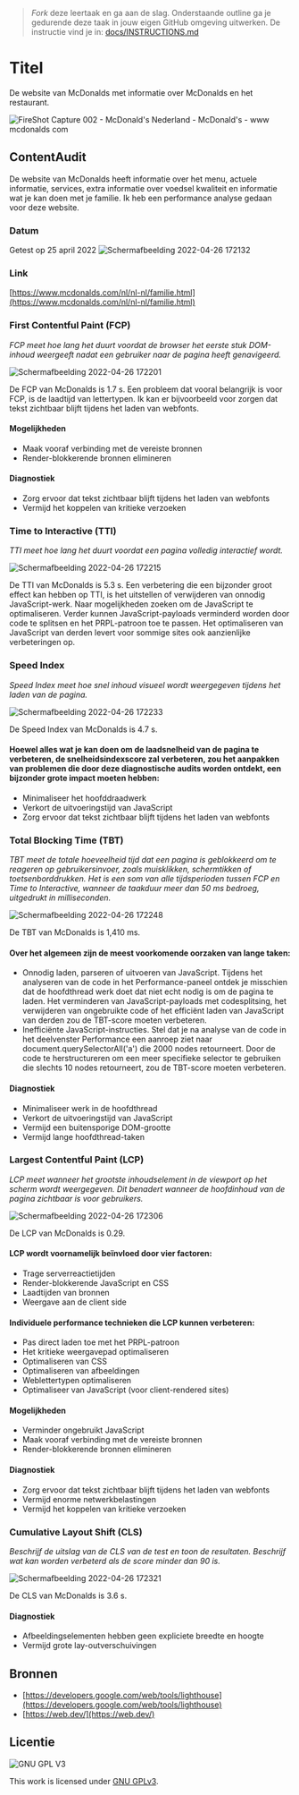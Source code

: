 > _Fork_ deze leertaak en ga aan de slag. Onderstaande outline ga je gedurende deze taak in jouw eigen GitHub omgeving uitwerken. De instructie vind je in: [docs/INSTRUCTIONS.md](docs/INSTRUCTIONS.md)

# Titel
De website van McDonalds met informatie over McDonalds en het restaurant.

![FireShot Capture 002 - McDonald's Nederland - McDonald's - www mcdonalds com](https://user-images.githubusercontent.com/69635977/165352882-00c3dcd9-786d-4015-8972-75f8860475f8.png)

## ContentAudit
De website van McDonalds heeft informatie over het menu, actuele informatie, services, extra informatie over voedsel kwaliteit en informatie wat je kan doen met je familie. Ik heb een performance analyse gedaan voor deze website.

### Datum
Getest op 25 april 2022
![Schermafbeelding 2022-04-26 172132](https://user-images.githubusercontent.com/69635977/165336369-a1fc4b34-5761-49c8-9e14-53391fdc987c.png)

### Link
[https://www.mcdonalds.com/nl/nl-nl/familie.html](https://www.mcdonalds.com/nl/nl-nl/familie.html)

### First Contentful Paint (FCP)
*FCP meet hoe lang het duurt voordat de browser het eerste stuk DOM-inhoud weergeeft nadat een gebruiker naar de pagina heeft genavigeerd.*

![Schermafbeelding 2022-04-26 172201](https://user-images.githubusercontent.com/69635977/165336442-5c3ba9dc-d4f7-4bc8-aa77-3107d12d2ec8.png)

De FCP van McDonalds is 1.7 s. Een probleem dat vooral belangrijk is voor FCP, is de laadtijd van lettertypen. Ik kan er bijvoorbeeld voor zorgen dat tekst zichtbaar blijft tijdens het laden van webfonts.

#### Mogelijkheden
- Maak vooraf verbinding met de vereiste bronnen
- Render-blokkerende bronnen elimineren

#### Diagnostiek
- Zorg ervoor dat tekst zichtbaar blijft tijdens het laden van webfonts
- Vermijd het koppelen van kritieke verzoeken

### Time to Interactive (TTI)
*TTI meet hoe lang het duurt voordat een pagina volledig interactief wordt.*

![Schermafbeelding 2022-04-26 172215](https://user-images.githubusercontent.com/69635977/165336466-6de0b2e6-a9ba-4966-a11e-5ee3325f905d.png)

De TTI van McDonalds is 5.3 s. Een verbetering die een bijzonder groot effect kan hebben op TTI, is het uitstellen of verwijderen van onnodig JavaScript-werk. Naar mogelijkheden zoeken om de JavaScript te optimaliseren. Verder kunnen JavaScript-payloads verminderd worden door code te splitsen en het PRPL-patroon toe te passen. Het optimaliseren van JavaScript van derden levert voor sommige sites ook aanzienlijke verbeteringen op.

### Speed Index
*Speed Index meet hoe snel inhoud visueel wordt weergegeven tijdens het laden van de pagina.*

![Schermafbeelding 2022-04-26 172233](https://user-images.githubusercontent.com/69635977/165336491-16ec1bca-d9bf-408e-8742-76bece13101f.png)

De Speed Index van McDonalds is 4.7 s. 

#### Hoewel alles wat je kan doen om de laadsnelheid van de pagina te verbeteren, de snelheidsindexscore zal verbeteren, zou het aanpakken van problemen die door deze diagnostische audits worden ontdekt, een bijzonder grote impact moeten hebben:
- Minimaliseer het hoofddraadwerk
- Verkort de uitvoeringstijd van JavaScript
- Zorg ervoor dat tekst zichtbaar blijft tijdens het laden van webfonts

### Total Blocking Time (TBT)
*TBT meet de totale hoeveelheid tijd dat een pagina is geblokkeerd om te reageren op gebruikersinvoer, zoals muisklikken, schermtikken of toetsenborddrukken. Het is een som van alle tijdsperioden tussen FCP en Time to Interactive, wanneer de taakduur meer dan 50 ms bedroeg, uitgedrukt in milliseconden.*

![Schermafbeelding 2022-04-26 172248](https://user-images.githubusercontent.com/69635977/165336532-1d6eeb91-d91d-41ce-8efc-c0d91c806219.png)

De TBT van McDonalds is 1,410 ms. 

#### Over het algemeen zijn de meest voorkomende oorzaken van lange taken:
- Onnodig laden, parseren of uitvoeren van JavaScript. Tijdens het analyseren van de code in het Performance-paneel ontdek je misschien dat de hoofdthread werk doet dat niet echt nodig is om de pagina te laden. Het verminderen van JavaScript-payloads met codesplitsing, het verwijderen van ongebruikte code of het efficiënt laden van JavaScript van derden zou de TBT-score moeten verbeteren.
- Inefficiënte JavaScript-instructies. Stel dat je na analyse van de code in het deelvenster Performance een aanroep ziet naar document.querySelectorAll('a') die 2000 nodes retourneert. Door de code te herstructureren om een meer specifieke selector te gebruiken die slechts 10 nodes retourneert, zou de TBT-score moeten verbeteren.

#### Diagnostiek
- Minimaliseer werk in de hoofdthread
- Verkort de uitvoeringstijd van JavaScript
- Vermijd een buitensporige DOM-grootte
- Vermijd lange hoofdthread-taken

### Largest Contentful Paint (LCP)
*LCP meet wanneer het grootste inhoudselement in de viewport op het scherm wordt weergegeven. Dit benadert wanneer de hoofdinhoud van de pagina zichtbaar is voor gebruikers.*

![Schermafbeelding 2022-04-26 172306](https://user-images.githubusercontent.com/69635977/165336550-c568405a-ccfb-4dd1-b924-c9d00b5af628.png)

De LCP van McDonalds is 0.29. 

#### LCP wordt voornamelijk beïnvloed door vier factoren:
- Trage serverreactietijden
- Render-blokkerende JavaScript en CSS
- Laadtijden van bronnen
- Weergave aan de client side

#### Individuele performance technieken die LCP kunnen verbeteren:
- Pas direct laden toe met het PRPL-patroon
- Het kritieke weergavepad optimaliseren
- Optimaliseren van CSS
- Optimaliseren van afbeeldingen
- Weblettertypen optimaliseren
- Optimaliseer van JavaScript (voor client-rendered sites)

#### Mogelijkheden
- Verminder ongebruikt JavaScript
- Maak vooraf verbinding met de vereiste bronnen
- Render-blokkerende bronnen elimineren

#### Diagnostiek
- Zorg ervoor dat tekst zichtbaar blijft tijdens het laden van webfonts
- Vermijd enorme netwerkbelastingen
- Vermijd het koppelen van kritieke verzoeken

### Cumulative Layout Shift (CLS)
_Beschrijf de uitslag van de CLS van de test en toon de resultaten. Beschrijf wat kan worden verbeterd als de score minder dan 90 is._

![Schermafbeelding 2022-04-26 172321](https://user-images.githubusercontent.com/69635977/165336573-ecb47bea-28c1-4f99-8d97-c6d693f294da.png)

De CLS van McDonalds is 3.6 s.

#### Diagnostiek
- Afbeeldingselementen hebben geen expliciete breedte en hoogte
- Vermijd grote lay-outverschuivingen

## Bronnen
- [https://developers.google.com/web/tools/lighthouse](https://developers.google.com/web/tools/lighthouse)
- [https://web.dev/](https://web.dev/)

## Licentie

![GNU GPL V3](https://www.gnu.org/graphics/gplv3-127x51.png)

This work is licensed under [GNU GPLv3](./LICENSE).
